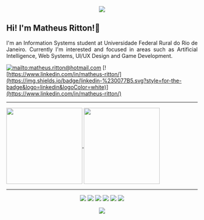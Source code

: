 <p align="center">
<img src=https://raw.githubusercontent.com/matt-ritton/matt-ritton/main/cockatiel_divider.gif>
</p>

## Hi! I'm Matheus Ritton!👋

<p align="justify">I'm an Information Systems student at Universidade Federal Rural do Rio de Janeiro. Currently I'm interested and focused in areas such as Artificial Intelligence, Web Systems, UI/UX Design and Game Development.

[![mailto:matheus.ritton@hotmail.com](https://img.shields.io/badge/Gmail-D14836?style=for-the-badge&logo=gmail&logoColor=white)](mailto:matheus.ritton@hotmail.com)
[![https://www.linkedin.com/in/matheus-ritton/](https://img.shields.io/badge/linkedin-%230077B5.svg?style=for-the-badge&logo=linkedin&logoColor=white)](https://www.linkedin.com/in/matheus-ritton/)
‎

---

<a href="https://github.com/matt-ritton">
  <img height=200 align="center" src="https://github-readme-stats.vercel.app/api?username=matt-ritton&card_width=590&theme=merko" />
</a>
<a href="https://github.com/matt-ritton">
  <img height=200 align="center" src="https://github-readme-stats.vercel.app/api/top-langs?username=matt-ritton&layout=compact&langs_count=8&card_width=380&&theme=merko" />
</a>

---
<p align=center>
<img src="https://img.shields.io/badge/python-3670A0?style=for-the-badge&logo=python&logoColor=ffdd54"/> <img src="https://img.shields.io/badge/typescript-%23007ACC.svg?style=for-the-badge&logo=typescript&logoColor=white"> <img src="https://img.shields.io/badge/react-%2320232a.svg?style=for-the-badge&logo=react&logoColor=%2361DAFB"/> <img src="https://img.shields.io/badge/tailwindcss-%2338B2AC.svg?style=for-the-badge&logo=tailwind-css&logoColor=white"/> <img src="https://img.shields.io/badge/react_native-%2320232a.svg?style=for-the-badge&logo=react&logoColor=%2361DAFB"/> <img src="https://img.shields.io/badge/figma-%23F24E1E.svg?style=for-the-badge&logo=figma&logoColor=white"/>
</p>

<p align="center">
<img src=https://raw.githubusercontent.com/matt-ritton/matt-ritton/main/cockatiel_divider.gif>
</p>
